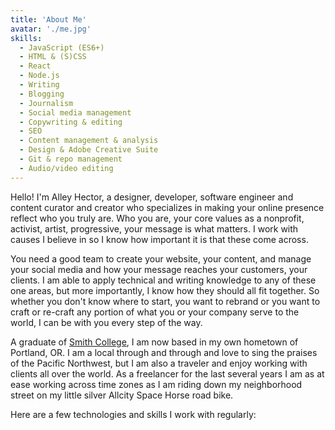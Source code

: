 ```yaml
---
title: 'About Me'
avatar: './me.jpg'
skills:
  - JavaScript (ES6+)
  - HTML & (S)CSS
  - React
  - Node.js
  - Writing
  - Blogging
  - Journalism 
  - Social media management
  - Copywriting & editing
  - SEO
  - Content management & analysis
  - Design & Adobe Creative Suite
  - Git & repo management
  - Audio/video editing
---
```


Hello! I'm Alley Hector, a designer, developer, software engineer and content curator and creator who specializes in making your online presence reflect who you truly are. Who you are, your core values as a nonprofit, activist, artist, progressive, your message is what matters. I work with causes I believe in so I know how important it is that these come across. 

You need a good team to create your website, your content, and manage your social media and how your message reaches your customers, your clients. I am able to apply technical and writing knowledge to any of these one areas, but more importantly, I know how they should all fit together. So whether you don't know where to start, you want to rebrand or you want to craft or re-craft any portion of what you or your company serve to the world, I can be with you every step of the way.

A graduate of [Smith College](https://www.smith.edu/), I am now based in my own hometown of Portland, OR. I am a local through and through and love to sing the praises of the Pacific Northwest, but I am also a traveler and enjoy working with clients all over the world. As a freelancer for the last several years I am as at ease working across time zones as I am riding down my neighborhood street on my little silver Allcity Space Horse road bike.

Here are a few technologies and skills I work with regularly:
